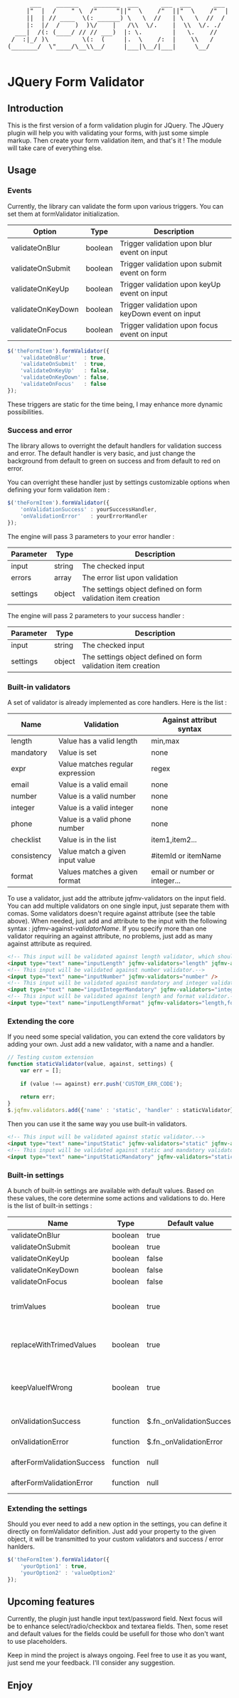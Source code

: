 <pre>
      ___    ______    _______  ___      ___  ___      ___ 
     |"  |  /    " \  /"     "||"  \    /"  ||"  \    /"  |
     ||  | // ____  \(: ______) \   \  //   | \   \  //  / 
     |:  |/  /    )  )\/    |   /\\  \/.    |  \\  \/. ./  
  ___|  /(: (____/ // // ___)  |: \.        |   \.    //   
 /  :|_/ )\         \(:  (     |.  \    /:  |    \\   /    
(_______/  \"____/\__\\__/     |___|\__/|___|     \__/     
                                                           
</pre>

# JQuery Form Validator


## Introduction
This is the first version of a form validation plugin for JQuery.
The JQuery plugin will help you with validating your forms, with just some
simple markup. Then create your form validation item, and that's it !
The module will take care of everything else.

## Usage

### Events
Currently, the library can validate the form upon various triggers. You can set them 
at formValidator initialization.

| Option            | Type    | Description                                    |
| ----------------- | ------- | ---------------------------------------------- |
| validateOnBlur    | boolean | Trigger validation upon blur event on input    |
| validateOnSubmit  | boolean | Trigger validation upon submit event on form   |
| validateOnKeyUp   | boolean | Trigger validation upon keyUp event on input   |
| validateOnKeyDown | boolean | Trigger validation upon keyDown event on input |
| validateOnFocus   | boolean | Trigger validation upon focus event on input   |

```javascript
$('theFormItem').formValidator({
    'validateOnBlur'    : true,
    'validateOnSubmit'  : true,
    'validateOnKeyUp'   : false,
    'validateOnKeyDown' : false,
    'validateOnFocus'   : false
});
```

These triggers are static for the time being, I may enhance more dynamic possibilities.

### Success and error
The library allows to overright the default handlers for validation success and error.
The default handler is very basic, and just change the background from default to green
on success and from default to red on error.

You can overright these handler just by settings customizable options when defining your
form validation item :

```javascript
$('theFormItem').formValidator({
    'onValidationSuccess' : yourSuccessHandler,
    'onValidationError'   : yourErrorHandler
});
```

The engine will pass 3 parameters to your error handler :

| Parameter | Type   | Description                                                  |
| --------- | ------ | ------------------------------------------------------------ |
| input     | string | The checked input                                            |
| errors    | array  | The error list upon validation                               |
| settings  | object | The settings object defined on form validation item creation |

The engine will pass 2 parameters to your success handler :

| Parameter | Type   | Description                                                  |
| --------- | ------ | ------------------------------------------------------------ |
| input     | string | The checked input                                            |
| settings  | object | The settings object defined on form validation item creation |

### Built-in validators
A set of validator is already implemented as core handlers. Here is the list :

| Name       | Validation                       | Against attribut syntax       |
| ---------- | -------------------------------- | ----------------------------- |
| length     | Value has a valid length         | min,max                       |
| mandatory  | Value is set                     | none                          | 
| expr       | Value matches regular expression | regex                         |
| email      | Value is a valid email           | none                          |
| number     | Value is a valid number          | none                          |
| integer    | Value is a valid integer         | none                          |
| phone      | Value is a valid phone number    | none                          |
| checklist  | Value is in the list             | item1,item2...                |
| consistency| Value match a given input value  | #itemId or itemName           |
| format     | Values matches a given format    | email or number or integer... |

To use a validator, just add the attribute jqfmv-validators on the input field. You can add multiple validators
on one single input, just separate them with comas.
Some validators doesn't require against attribute (see the table above). When needed, just add 
and attribute to the input with the following syntax : jqfmv-against-*validatorName*.
If you specify more than one validator requiring an against attribute, no problems, just add as many
against attribute as required.

```html
<!-- This input will be validated against length validator, which should be at list 1. -->
<input type="text" name="inputLength" jqfmv-validators="length" jqfmv-against-length="1," />
<!-- This input will be validated against number validator.-->
<input type="text" name="inputNumber" jqfmv-validators="number" />
<!-- This input will be validated against mandatory and integer validator.-->
<input type="text" name="inputIntegerMandatory" jqfmv-validators="integer,mandatory" />
<!-- This input will be validated against length and format validator.-->
<input type="text" name="inputLengthFormat" jqfmv-validators="length,format" jqfmv-against-length="10,15" jqfmv-against-format="number" />
```

### Extending the core
If you need some special validation, you can extend the core validators by adding your own.
Just add a new validator, with a name and a handler.

```javascript
// Testing custom extension
function staticValidator(value, against, settings) {
    var err = [];
    
    if (value !== against) err.push('CUSTOM_ERR_CODE');
    
    return err;
}
$.jqfmv.validators.add({'name' : 'static', 'handler' : staticValidator});
```

Then you can use it the same way you use built-in validators.

```html
<!-- This input will be validated against static validator.-->
<input type="text" name="inputStatic" jqfmv-validators="static" jqfmv-against-static="test" />
<!-- This input will be validated against static and mandatory validator.-->
<input type="text" name="inputStaticMandatory" jqfmv-validators="static,mandatory" jqfmv-against-static="test" />
```

### Built-in settings
A bunch of built-in settings are available with default values. Based on these values, the core determine some actions
and validations to do. Here is the list of built-in settings :

| Name                       | Type     | Default value             | Description                                 |
| -------------------------- | -------- | ------------------------- | ------------------------------------------- |
| validateOnBlur             | boolean  | true                      | cf. [Events](#events-)                       |
| validateOnSubmit           | boolean  | true                      | cf. [Events](#events-)                       |
| validateOnKeyUp            | boolean  | false                     | cf. [Events](#events-)                       |
| validateOnKeyDown          | boolean  | false                     | cf. [Events](#events-)                       |
| validateOnFocus            | boolean  | false                     | cf. [Events](#events-)                       |
| trimValues                 | boolean  | true                      | Trim the values before check                |
| replaceWithTrimedValues    | boolean  | true                      | Replace the values in the input after trim  |
| keepValueIfWrong           | boolean  | true                      | Keep the value in place if validation error |
| onValidationSuccess        | function | $.fn._onValidationSuccess | cf. [Success and error](#success-and-error-)   |
| onValidationError          | function | $.fn._onValidationError   | cf. [Success and error](#success-and-error-)   |
| afterFormValidationSuccess | function | null                      | cf. [Success and error](#success-and-error-)   |
| afterFormValidationError   | function | null                      | cf. [Success and error](#success-and-error-)   |


### Extending the settings
Should you ever need to add a new option in the settings, you can define it directly on formValidator definition.
Just add your property to the given object, it will be transmitted to your custom validators and success / error
hanlders.

```javascript
$('theFormItem').formValidator({
    'yourOption1' : true,
    'yourOption2' : 'valueOption2'
});
```

## Upcoming features
Currently, the plugin just handle input text/password field. Next focus will be to enhance select/radio/checkbox
and textarea fields.
Then, some reset and default values for the fields could be usefull for those who don't want to use placeholders.

Keep in mind the project is always ongoing. Feel free to use it as you want, just send me your feedback. I'll 
consider any suggestion.

## Enjoy